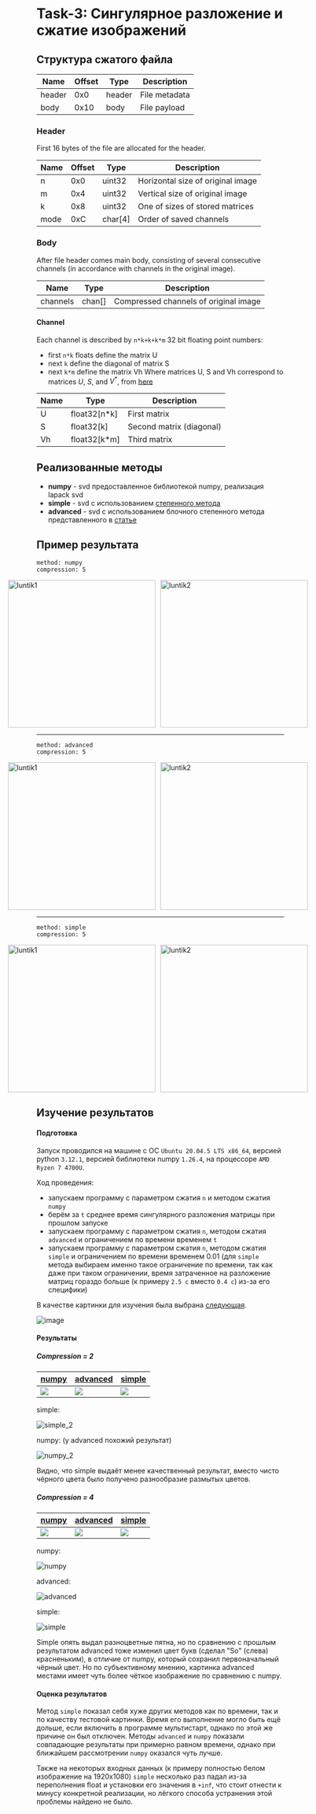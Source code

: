 # Task-3: Сингулярное разложение и сжатие изображений

## Структура сжатого файла

| Name   | Offset | Type   | Description   |
| ------ | ------ | ------ | ------------- |
| header | 0x0    | header | File metadata |
| body   | 0x10   | body   | File payload  |

### Header
First 16 bytes of the file are allocated for the header.

| Name | Offset | Type    | Description                       |
| ---- | ------ | ------- | --------------------------------- |
| n    | 0x0    | uint32  | Horizontal size of original image |
| m    | 0x4    | uint32  | Vertical size of original image   |
| k    | 0x8    | uint32  | One of sizes of stored matrices   |
| mode | 0xC    | char[4] | Order of saved channels           |

### Body
After file header comes main body, consisting of several consecutive channels (in accordance with channels in the original image).

| Name     | Type   | Description                           |
| -------- | ------ | ------------------------------------- |
| channels | chan[] | Compressed channels of original image |

#### Channel
Each channel is described by `n*k+k+k*m` 32 bit floating point numbers:
- first `n*k` floats define the matrix U
- next `k` define the diagonal of matrix S
- next `k*m` define the matrix Vh
Where matrices U, S and Vh correspond to matrices $`U`$, $`S`$, and $`V^*`$, from [here](https://en.wikipedia.org/wiki/Singular_value_decomposition#Compact_SVD)

| Name | Type         | Description              |
| ---- | ------------ | ------------------------ |
| U    | float32[n*k] | First matrix             |
| S    | float32[k]   | Second matrix (diagonal) |
| Vh   | float32[k*m] | Third matrix             |

## Реализованные методы
- **numpy** - svd предоставленное библиотекой numpy, реализация lapack svd
- **simple** - svd с использованием [степенного метода](http://www.cs.yale.edu/homes/el327/datamining2013aFiles/07_singular_value_decomposition.pdf)
- **advanced** - svd с использованием блочного степенного метода представленного в [статье](https://www.degruyter.com/document/doi/10.1515/jisys-2018-0034/html)
## Пример результата
```
method: numpy
compression: 5
```
<div style="display: flex; justify-content: center;">
    <img src="./imgs/luntik3.bmp" alt="luntik1"  width="300" height="300" style="margin-right: 10px;">
    <img src="./imgs/luntik3_5.numpy.bmp" alt="luntik2" width="300" height="300" style="margin-right: 10px;">
</div>

---

```
method: advanced
compression: 5
```
<div style="display: flex; justify-content: center;">
    <img src="./imgs/luntik3.bmp" alt="luntik1"  width="300" height="300" style="margin-right: 10px;">
    <img src="./imgs/luntik3_5.advanced.bmp" alt="luntik2" width="300" height="300" style="margin-right: 10px;">
</div>

---

```
method: simple
compression: 5
```
<div style="display: flex; justify-content: center;">
    <img src="./imgs/luntik3.bmp" alt="luntik1"  width="300" height="300" style="margin-right: 10px;">
    <img src="./imgs/luntik3_5.simple.bmp" alt="luntik2" width="300" height="300" style="margin-right: 10px;">
</div>

## Изучение результатов

#### Подготовка

Запуск проводился на машине с ОС `Ubuntu 20.04.5 LTS x86_64`, версией python `3.12.1`, версией библиотеки numpy `1.26.4`, на процессоре `AMD Ryzen 7 4700U`.

Ход проведения:
- запускаем программу с параметром сжатия `n` и методом сжатия `numpy`
- берём за `t` среднее время сингулярного разложения матрицы при прошлом запуске
- запускаем программу с параметром сжатия `n`, методом сжатия `advanced` и ограничением по времени временем `t`
- запускаем программу с параметром сжатия `n`, методом сжатия `simple` и ограничением по времени временем 0.01 (для `simple` метода выбираем именно такое ограничение по времени, так как даже при таком ограничении, время затраченное на разложение матриц гораздо больше (к примеру `2.5 с` вместо `0.4 c`) из-за его специфики)

В качестве картинки для изучения была выбрана [следующая](./imgs/mother.bmp).

![image](./imgs/mother.bmp)

#### Результаты

##### Compression = 2

| [numpy](./imgs/mother_2.numpy.bmp) | [advanced](./imgs/mother_2.advanced.bmp) | [simple](./imgs/mother_2.simple.bmp) |
|-|-|-|
| ![](./imgs/mother_2.numpy.bmp) | ![](./imgs/mother_2.advanced.bmp) | ![](./imgs/mother_2.simple.bmp) |


simple:

![simple_2](https://github.com/osogi/control-hazard-analyzer/assets/66139162/b8a01427-6422-4664-b1e6-ad9a23853966)

numpy: (у advanced похожий результат)

![numpy_2](https://github.com/osogi/control-hazard-analyzer/assets/66139162/5ee03aa2-32a5-47cc-9894-28f98776a7eb)

Видно, что simple выдаёт менее качественный результат, вместо чисто чёрного цвета было получено разнообразие размытых цветов.

##### Compression = 4

| [numpy](./imgs/mother_4.numpy.bmp) | [advanced](./imgs/mother_4.advanced.bmp) | [simple](./imgs/mother_4.simple.bmp) |
|-|-|-|
| ![](./imgs/mother_4.numpy.bmp) | ![](./imgs/mother_4.advanced.bmp) | ![](./imgs/mother_4.simple.bmp) |

numpy:

![numpy](https://github.com/osogi/control-hazard-analyzer/assets/66139162/8d445b52-590d-42fd-b0a8-02a961536b1c)

advanced:

![advanced](https://github.com/osogi/control-hazard-analyzer/assets/66139162/5871c5e4-bcf3-4ca4-b078-9a1af71e8976)

simple:

![simple](https://github.com/osogi/control-hazard-analyzer/assets/66139162/983a3314-8e34-4f1f-b13e-68a827f04004)


Simple опять выдал разноцветные пятна, но по сравнению с прошлым результатом advanced тоже изменил цвет букв (сделал "So" (слева) красненьким), в отличие от numpy, который сохранил первоначальный чёрный цвет. Но по субъективному мнению, картинка advanced местами имеет чуть более чёткое изображение по сравнению с numpy.


#### Оценка результатов
Метод  `simple` показал себя хуже других методов как по времени, так и по качеству тестовой картинки. Время его выполнение могло быть ещё дольше, если включить в программе мультистарт, однако по этой же причине он был отключен. 
Методы `advanced` и `numpy` показали совпадающие результаты при примерно равном времени, однако при ближайшем рассмотрении `numpy` оказался чуть лучше. 

Также на некоторых входных данных (к примеру полностью белом изображение на 1920x1080) `simple` несколько раз падал из-за переполнения float и установки его значения в `+inf`, что стоит отнести к минусу конкретной реализации, но лёгкого способа устранения этой проблемы найдено не было.